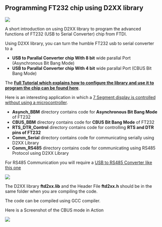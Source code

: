 ## Programming FT232 chip using D2XX library 
<img src = "http://www.xanthium.in/sites/default/files/site-images/ft232-develop-d2xx-library/ft232-development-d2xx-library-620px.jpg" />

A short introduction on using D2XX library to program the advanced functions of FT232 (USB to Serial Converter) chip from FTDI.

Using D2XX library, you can turn the humble FT232 usb to serial converter to a

- **USB to Parallal Converter chip With 8 bit** wide parallal Port (Asynchronous Bit Bang Mode)
- **USB to Parallal Converter chip With 4 bit** wide parallal Port (CBUS Bit Bang Mode)
 

The <a href = "http://www.xanthium.in/ftdi-ft232-chip-development-using-d2xx-library">**Full Tutorial which explains how to configure the library and use it to program the chip can be found here**</a>. 

Here is an interesting application in which a <a href ="http://xanthium.in/interfacing-7-segment-led-display-with-ft232-and-d2xx-library">7 Segment display is controlled without using a microcontroller</a>. 

- **Asynch_BBM** directory contains code for **Asynchronous Bit Bang Mode** of FT232
- **CBUS_BBM** directory contains code for **CBUS Bit Bang Mode** of FT232
- **RTS_DTR_Control** directory contains code for controlling **RTS and DTR pins of FT232**
- **Comm_Serial** directory contains code for communicating serially using D2XX Library
- **Comm_RS485** directory contains code for communicating using RS485 Protocol using D2XX Library
 
For RS485 Communication you will require a <a href = "http://xanthium.in/USB-to-Serial-RS232-RS485-Converter">USB to RS485 Converter like this one </a>

<img src = "http://s25.postimg.org/ucb73bztr/usb_to_rs485_converter_250px.jpg"  href="http://xanthium.in/USB-to-Serial-RS232-RS485-Converter"/>

The D2XX library **ftd2xx.lib** and the Header File **ftd2xx.h** should be in the same folder when you are compiling the code.

The code can be compiled using GCC compiler.

Here is a Screenshot of the CBUS mode in Action 

<img src = "http://www.xanthium.in/sites/default/files/site-images/ft232-cbus-bit-bang-mode/compiling-ft232-cbus-bit-bang-code-d2xx.jpg" />

